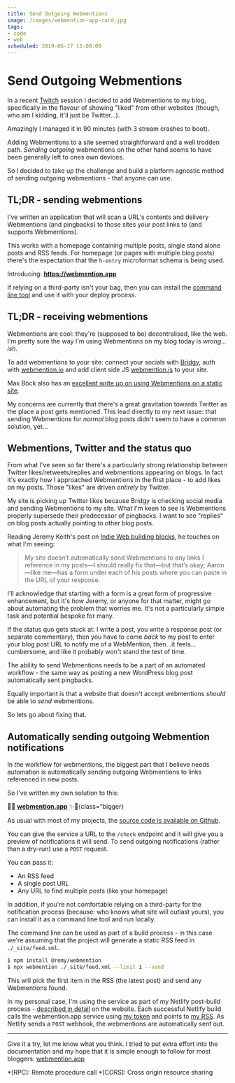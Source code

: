 ```yaml
---
title: Send Outgoing Webmentions
image: /images/webmention-app-card.jpg
tags:
- code
- web
scheduled: 2019-06-17 15:00:00
---
```


# Send Outgoing Webmentions

In a recent [Twitch](https://www.twitch.tv/remysharp) session I decided to add Webmentions to my blog, specifically in the flavour of showing "liked" from other websites (though, who am I kidding, it'll just be Twitter…).

Amazingly I managed it in 90 minutes (with 3 stream crashes to boot).

Adding Webmentions to a site seemed straightforward and a well trodden path. _Sending outgoing_ webmentions on the other hand seems to have been generally left to ones own devices.

So I decided to take up the challenge and build a platform agnostic method of sending outgoing webmentions - that anyone can use.

<!--more-->

## TL;DR - sending webmentions

I've written an application that will scan a URL's contents and delivery Webmentions (and pingbacks) to those sites your post links to (and supports Webmentions).

This works with a homepage containing multiple posts, single stand alone posts and RSS feeds. For homepage (or pages with multiple blog posts) there's the expectation that the `h-entry` microformat schema is being used.

Introducing: **https://webmention.app**

If relying on a third-party isn't your bag, then you can install the [command line tool](https://github.com/remy/wm) and use it with your deploy process.

## TL;DR - receiving webmentions

Webmentions are cool: they're (supposed to be) decentralised, like the web. I'm pretty sure the way I'm using Webmentions on my blog today is _wrong…ish_.

To add webmentions to your site: connect your socials with [Bridgy](https://brid.gy/), auth with [webmention.io](https://webmention.io) and add client side JS [webmention.js](https://github.com/resonance-cascade/webmention.js) to your site.

Max Böck also has an [excellent write up on using Webmentions on a static site](https://mxb.dev/blog/using-Webmentions-on-static-sites/).

My concerns are currently that there's a great gravitation towards Twitter as the place a post gets mentioned. This lead directly to my next issue: that sending Webmentions for _normal_ blog posts didn't seem to have a common solution, yet…

## Webmentions, Twitter and the status quo

From what I've seen so far there's a particularly strong relationship between Twitter likes/retweets/replies and webmentions appearing on blogs. In fact it's exactly how I approached Webmentions in the first place - to add likes on my posts. Those "likes" are driven _entirely_ by Twitter.

My site is picking up Twitter likes because Bridgy is checking social media and sending Webmentions to my site. What I'm keen to see is Webmentions properly supersede their predecessor of pingbacks. I want to see "replies" on blog posts actually pointing to other blog posts.

Reading Jeremy Keith's post on [Indie Web building blocks](https://adactio.com/journal/7698), he touches on what I'm seeing:

> My site doesn’t automatically send Webmentions to any links I reference in my posts—I should really fix that—but that’s okay; Aaron—like me—has a form under each of his posts where you can paste in the URL of your response.

I'll acknowledge that starting with a form is a great form of progressive enhancement, but it's _how_ Jeremy, or anyone for that matter, might go about automating the problem that worries me. It's not a particularly simple task and potential bespoke for many.

If the status quo gets stuck at: I write a post, you write a response post (or separate commentary), then you have to come _back_ to my post to enter your blog post URL to notify me of a WebMention, then…it feels…cumbersome, and like it probably won't stand the test of time.

The ability to send Webmentions needs to be a part of an automated workflow - the same way as posting a new WordPress blog post automatically sent pingbacks.

Equally important is that a website that doesn't accept webmentions _should_ be able to _send_ webmentions.

So lets go about fixing that.

## Automatically sending outgoing Webmention notifications

In the workflow for webmentions, the biggest part that I believe needs automation is automatically sending outgoing Webmentions to links referenced in new posts.

So I've written my own solution to this:

🎉💫 **[webmention.app](https://webmention.app)** ✨🌈{class="bigger}

As usual with most of my projects, the [source code is available on Github](https://github.com/remy/wm).

You can give the service a URL to the `/check` endpoint and it will give you a preview of notifications it will send. To send outgoing notifications (rather than a dry-run) use a `POST` request.

You can pass it:

- An RSS feed
- A single post URL
- Any URL to find multiple posts (like your homepage)

In addition, if you're not comfortable relying on a third-party for the notification process (because: who knows what site will outlast yours), you can install it as a command line tool and run locally.

The command line can be used as part of a build process - in this case we're assuming that the project will generate a static RSS feed in `./_site/feed.xml`.

```bash
$ npm install @remy/webmention
$ npx webmention ./_site/feed.xml --limit 1 --send
```

This will pick the first item in the RSS (the latest post) and send any Webmentions found.

In my personal case, I'm using the service as part of my Netlify post-build process - [described in detail](https://webmention.app/docs#how-to-integrate-with-netlify) on the website. Each successful Netlify build calls the webmention.app service using [my token](https://webmention.app/token) and points to [my RSS](https://remysharp.com/feed.xml). As Netlify sends a `POST` webhook, the webmentions are automatically sent out.

---

Give it a try, let me know what you think. I tried to put extra effort into the documentation and my hope that it is simple enough to follow for most bloggers: [webmention.app](https://webmention.app)

*[RPC]: Remote procedure call
*[CORS]: Cross origin resource sharing

